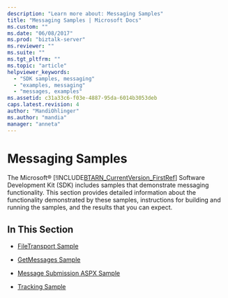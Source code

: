 ```yaml
---
description: "Learn more about: Messaging Samples"
title: "Messaging Samples | Microsoft Docs"
ms.custom: ""
ms.date: "06/08/2017"
ms.prod: "biztalk-server"
ms.reviewer: ""
ms.suite: ""
ms.tgt_pltfrm: ""
ms.topic: "article"
helpviewer_keywords: 
  - "SDK samples, messaging"
  - "examples, messaging"
  - "messages, examples"
ms.assetid: c31a33c6-f03e-4887-95da-6014b3053deb
caps.latest.revision: 4
author: "MandiOhlinger"
ms.author: "mandia"
manager: "anneta"
---
```

# Messaging Samples
The Microsoft® [!INCLUDE[BTARN_CurrentVersion_FirstRef](../../includes/btarn-currentversion-firstref-md.md)] Software Development Kit (SDK) includes samples that demonstrate messaging functionality. This section provides detailed information about the functionality demonstrated by these samples, instructions for building and running the samples, and the results that you can expect.  
  
## In This Section  
  
-   [FileTransport Sample](../../adapters-and-accelerators/accelerator-rosettanet/filetransport-sample.md)  
  
-   [GetMessages Sample](../../adapters-and-accelerators/accelerator-rosettanet/getmessages-sample.md)  
  
-   [Message Submission ASPX Sample](../../adapters-and-accelerators/accelerator-rosettanet/message-submission-aspx-sample.md)  
  
-   [Tracking Sample](../../adapters-and-accelerators/accelerator-rosettanet/tracking-sample.md)
